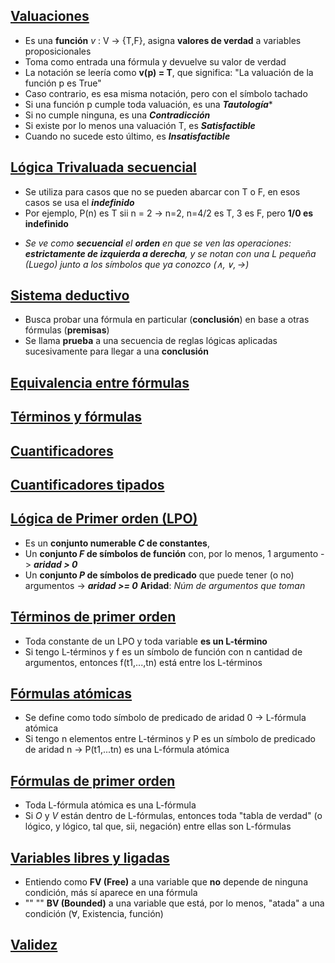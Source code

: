 ## <u>Valuaciones</u>
* Es una **función** *v* : V $\to$ {T,F}, asigna **valores de verdad** a variables proposicionales
* Toma como entrada una fórmula y devuelve su valor de verdad
* La notación se leería como **v(p) = T**, que significa: "La valuación de la función p es True"
* Caso contrario, es esa misma notación, pero con el símbolo tachado
* Si una función p cumple toda valuación, es una ***Tautología****
* Si no cumple ninguna, es una ***Contradicción***
* Si existe por lo menos una valuación T, es ***Satisfactible***
* Cuando no sucede esto último, es ***Insatisfactible***
## <u>Lógica Trivaluada secuencial</u>
* Se utiliza para casos que no se pueden abarcar con T o F, en esos casos se usa el ***indefinido***
* Por ejemplo, P(n) es T sii n = 2 $\to$ n=2, n=4/2 es T, 3 es F, pero **1/0 es indefinido**
- *Se ve como **secuencial** el **orden** en que se ven las operaciones: **estrictamente de izquierda a derecha**, y se notan con una L pequeña (Luego) junto a los símbolos que ya conozco ($\land,\lor,\to$)*

## <u>Sistema deductivo</u>
* Busca probar una fórmula en particular (**conclusión**) en base a otras fórmulas (**premisas**)
* Se llama **prueba** a una secuencia de reglas lógicas aplicadas sucesivamente para llegar a una **conclusión**
## <u>Equivalencia entre fórmulas</u>
## <u>Términos y fórmulas</u>
## <u>Cuantificadores</u>
## <u>Cuantificadores tipados</u>

## <u>Lógica de Primer orden (LPO)</u>
* Es un **conjunto numerable *C* de constantes**,
* Un **conjunto *F* de símbolos de función** con, por lo menos, 1 argumento -> ***aridad > 0***
* Un **conjunto *P* de símbolos de predicado** que puede tener (o no) argumentos -> ***aridad >= 0***
	**Aridad**: *Núm de argumentos que toman*

## <u>Términos de primer orden</u>
* Toda constante de un LPO y toda variable **es un L-término**
* Si tengo L-términos y f es un símbolo de función con n cantidad de argumentos, entonces f(t1,...,tn) está entre los L-términos
## <u>Fórmulas atómicas</u>
* Se define como todo símbolo de predicado de aridad 0 -> L-fórmula atómica
* Si tengo n elementos entre L-términos y P es un símbolo de predicado de aridad n -> P(t1,...tn) es una L-fórmula atómica
## <u>Fórmulas de primer orden</u>
* Toda L-fórmula atómica es una L-fórmula
* Si *O* y *V* están dentro de L-fórmulas, entonces toda "tabla de verdad" (o lógico, y lógico, tal que, sii, negación) entre ellas son L-fórmulas
## <u>Variables libres y ligadas</u>
* Entiendo como **FV (Free)** a una variable que **no** depende de ninguna condición, más sí aparece en una fórmula
* "" "" **BV (Bounded)** a una variable que está, por lo menos, "atada" a una condición ($\forall$, Existencia, función)

## <u>Validez</u>